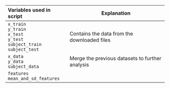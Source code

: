 | Variables used in script  | Explanation |
| :------------- | ------------- |
| `x_train` <br>`y_train` <br>`x_test`<br> `y_test`<br> `subject_train`<br> `subject_test`  | Contains the data from the downloaded files  |
| `x_data`<br>`y_data` <br> `subject_data` | Merge the previous datasets to further analysis  |
| `features` <br> `mean_and_sd_features`|
